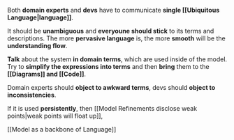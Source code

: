 Both **domain experts** and **devs** have to communicate **single [[Ubiquitous Language|language]]**.

It should be **unambiguous** and **everyoune should stick** to its terms and descriptions. The more **pervasive language** is, the more **smooth** will be the **understanding flow**.

**Talk** about the system **in domain terms**, which are used inside of the model. Try to **simplify the expressions into terms** and then **bring** them to the **[[Diagrams]] and [[Code]]**.

Domain experts should **object to awkward terms**, devs should **object to inconsistencies**.

If it is used **persistently**, then [[Model Refinements disclose weak points|weak points will float up]], 

[[Model as a backbone of Language]]